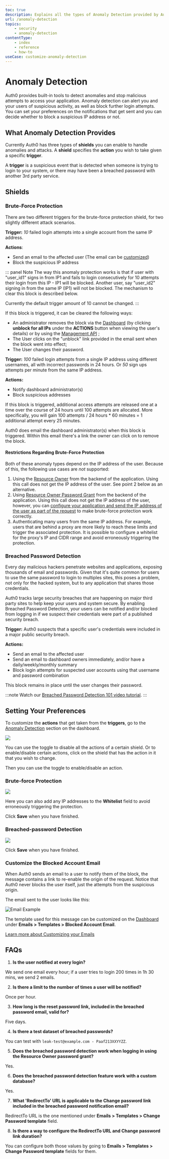 ```yaml
---
toc: true
description: Explains all the types of Anomaly Detection provided by Auth0 and how to enable them.
url: /anomaly-detection
topics:
    - security
    - anomaly-detection
contentType: 
    - index
    - reference
    - how-to
useCase: customize-anomaly-detection
---
```


# Anomaly Detection

Auth0 provides built-in tools to detect anomalies and stop malicious attempts to access your application. Anomaly detection can alert you and your users of suspicious activity, as well as block further login attempts. You can set your preferences on the notifications that get sent and you can decide whether to block a suspicious IP address or not.

## What Anomaly Detection Provides

Currently Auth0 has three types of **shields** you can enable to handle anomalies and attacks.  A **shield** specifies the **action** you wish to take given a specific **trigger**.

A **trigger** is a suspicious event that is detected when someone is trying to login to your system, or there may have been a breached password with another 3rd party service.

## Shields

### Brute-Force Protection
There are two different triggers for the brute-force protection shield, for two slightly different attack scenarios.

**Trigger:** *10* failed login attempts into a single account from the same IP address.

**Actions**:
* Send an email to the affected user (The email can be [customized](#customize-the-blocked-account-email))
* Block the suspicious IP address

::: panel Note
The way this anomaly protection works is that if user with "user_id1" signs in from IP1 and fails to login consecutively for 10 attempts their login from this IP - IP1 will be blocked. Another user, say "user_id2" signing in from the same IP (IP1) will not be blocked. The mechanism to clear this block is described below.

Currently the default trigger amount of 10 cannot be changed.
:::

If this block is triggered, it can be cleared the following ways:

* An administrator removes the block via the [Dashboard](${manage_url}) (by clicking **unblock for all IPs** under the **ACTIONS** button when viewing the user's details) or by using the [Management API](/api/management/v2#!/User_Blocks/delete_user_blocks) ;
* The User clicks on the "unblock" link provided in the email sent when the block went into effect;
* The User changes their password.


**Trigger:** *100* failed login attempts from a single IP address using different usernames, all with incorrect passwords in 24 hours. Or *50* sign ups attempts per minute from the same IP address.

**Actions:**
* Notify dashboard administrator(s)
* Block suspicious addresses

If this block is triggered, additional access attempts are released one at a time over the course of 24 hours until 100 attempts are allocated. More specifically, you will gain 100 attempts / 24 hours * 60 minutes = 1 additional attempt every 25 minutes.

Auth0 does email the dashboard administrator(s) when this block is triggered. Within this email there's a link the owner can click on to remove the block.

#### Restrictions Regarding Brute-Force Protection

Both of these anomaly types depend on the IP address of the user. Because of this, the following use cases are *not* supported:

1. Using the [Resource Owner](/api/authentication#resource-owner) from the backend of the application. Using this call does not get the IP address of the user. See point 2 below as an alternative.
2. Using [Resource Owner Password Grant](/api-auth/grant/password) from the backend of the application. Using this call does not get the IP address of the user, however, you can [configure your application and send the IP address of the user as part of the request](/api-auth/tutorials/using-resource-owner-password-from-server-side) to make brute-force protection work correctly.
3. Authenticating many users from the same IP address. For example, users that are behind a proxy are more likely to reach these limits and trigger the associated protection. It is possible to configure a whitelist for the proxy's IP and CIDR range and avoid erroneously triggering the protection.

### Breached Password Detection

Every day malicious hackers penetrate websites and applications, exposing thousands of email and passwords. Given that it's quite common for users to use the same password to login to multiples sites, this poses a problem, not only for the hacked system, but to any application that shares those credentials.

Auth0 tracks large security breaches that are happening on major third party sites to help keep your users and system secure. By enabling Breached Password Detection, your users can be notified and/or blocked from logging in if we suspect their credentials were part of a published security breach.

**Trigger:** Auth0 suspects that a specific user's credentials were included in a major public security breach.

**Actions:**
* Send an email to the affected user
* Send an email to dashboard owners immediately, and/or have a daily/weekly/monthly summary
* Block login attempts for suspected user accounts using that username and password combination

This block remains in place until the user changes their password.

:::note
Watch our [Breached Password Detection 101 video tutorial](https://auth0.com/resources/videos/learn-about-breached-password-detection).
:::

## Setting Your Preferences

To customize the **actions** that get taken from the **triggers**, go to the [Anomaly Detection](${manage_url}/#/anomaly) section on the dashboard.

![](/media/articles/anomaly-detection/anomaly-detection-overview.png)

You can use the toggle to disable all the actions of a certain shield. Or to enable/disable certain actions, click on the shield that has the action in it that you wish to change.

Then you can use the toggle to enable/disable an action.

### Brute-force Protection

![](/media/articles/anomaly-detection/brute-force-shield.png)

Here you can also add any IP addresses to the **Whitelist** field to avoid erroneously triggering the protection.

Click **Save** when you have finished.

### Breached-password Detection

![](/media/articles/anomaly-detection/breached-password-shield.png)

Click **Save** when you have finished.

### Customize the Blocked Account Email

When Auth0 sends an email to a user to notify them of the block, the message contains a link to re-enable the origin of the request. Notice that Auth0 never blocks the user itself, just the attempts from the suspicious origin.

The email sent to the user looks like this:

![Email Example](/media/articles/brute-force-protection/bfp-2015-12-29_1832.png)

The template used for this message can be customized on the [Dashboard](${manage_url}/#/emails) under __Emails > Templates > Blocked Account Email__.

[Learn more about Customizing your Emails](/email/templates)

## FAQs

1. **Is the user notified at every login?**

We send one email every hour; if a user tries to login 200 times in 1h 30 mins, we send 2 emails.

2. **Is there a limit to the number of times a user will be notified?**

Once per hour.

3. **How long is the reset password link, included in the breached password email, valid for?**

Five days.

4. **Is there a test dataset of breached passwords?**

You can test with `leak-test@example.com - Paaf213XXYYZZ`. 

5. **Does the breached password detection work when logging in using the Resource Owner password grant?**

Yes.

6. **Does the breached password detection feature work with a custom database?**

Yes.

7. **What 'RedirectTo' URL is applicable to the **Change password** link included in the breached password notification email?**

RedirectTo URL is the one mentioned under **Emails > Templates > Change Password template** field.

8. **Is there a way to configure the RedirectTo URL and Change password link duration?**

You can configure both those values by going to **Emails > Templates > Change Password template** fields for them.

